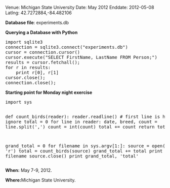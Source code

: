 Venue: Michigan State University
Date: May 2012
Enddate: 2012-05-08
Latlng: 42.7272884,-84.482106

<p><strong>Database file</strong>: experiments.db</p>
<p><strong>Querying a Database with Python</strong></p>
<pre>import sqlite3
connection = sqlite3.connect("experiments.db")
cursor = connection.cursor()
cursor.execute("SELECT FirstName, LastName FROM Person;")
results = cursor.fetchall();
for r in results:
    print r[0], r[1]
cursor.close();
connection.close();</pre>
<p><strong>Starting point for Monday night exercise</strong></p>
<pre>import sys

def count_birds(reader):
    reader.readline() # first line is header, so ignore
    total = 0
    for line in reader:
        date, breed, count = line.split(',')
        count = int(count)
        total += count
    return total

grand_total = 0
for filename in sys.argv[1:]:
    source = open(filename, 'r')
    total = count_birds(source)
    grand_total += total
    print total, filename
    source.close()
print grand_total, 'total'</pre>
<p><strong>When:</strong> May 7-9, 2012.</p>
<p><strong>Where:</strong>Michigan State University.</p>
